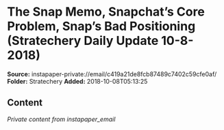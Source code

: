 # The Snap Memo, Snapchat’s Core Problem, Snap’s Bad Positioning (Stratechery Daily Update 10-8-2018)

**Source:** instapaper-private://email/c419a21de8fcb87489c7402c59cfe0af/
**Folder:** Stratechery
**Added:** 2018-10-08T05:13:25




## Content
*Private content from instapaper_email*
